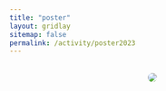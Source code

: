 ```yaml
---
title: "poster"
layout: gridlay
sitemap: false
permalink: /activity/poster2023
---
```


<style>
img{
  border-radius: 10px;
}
.col-md-3 {
  margin-top:10px;
  margin-bottom:10px;
  padding:0px;
  display:block;
  overflow:hidden;
  text-align:center;
  display: table-cell;
  background: white;
  border-radius: 20px;
  height: auto;
}
iframe {
  margin:0;
  padding:0;
  width: 175px;
  display: inline;
  vertical-align: middle;
}
</style>

<center><br>
 <img src="{{ site.url }}{{ site.baseurl }}/images/2023-06-07-poster.jpg" /> 

</center></br>



